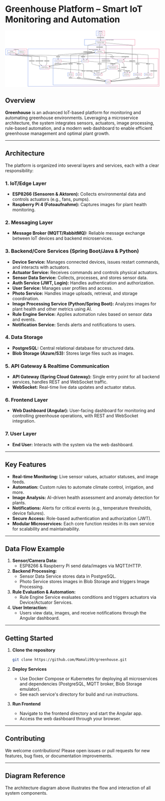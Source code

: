 # Greenhouse Platform – Smart IoT Monitoring and Automation

![Architecture Diagram](docs/architecture-diagram.png)

## Overview

**Greenhouse** is an advanced IoT-based platform for monitoring and automating greenhouse environments. Leveraging a microservice architecture, the system integrates sensors, actuators, image processing, rule-based automation, and a modern web dashboard to enable efficient greenhouse management and optimal plant growth.

---

## Architecture

The platform is organized into several layers and services, each with a clear responsibility:

### 1. IoT/Edge Layer
- **ESP8266 (Sensoren & Aktoren):** Collects environmental data and controls actuators (e.g., fans, pumps).
- **Raspberry Pi 4 (Fotoaufnahme):** Captures images for plant health monitoring.

### 2. Messaging Layer
- **Message Broker (MQTT/RabbitMQ):** Reliable message exchange between IoT devices and backend microservices.

### 3. Backend/Core Services (Spring Boot/Java & Python)
- **Device Service:** Manages connected devices, issues restart commands, and interacts with actuators.
- **Actuator Service:** Receives commands and controls physical actuators.
- **Sensor Data Service:** Collects, processes, and stores sensor data.
- **Auth Service (JWT, Login):** Handles authentication and authorization.
- **User Service:** Manages user profiles and access.
- **Photo Service:** Handles image uploads, retrieval, and storage coordination.
- **Image Processing Service (Python/Spring Boot):** Analyzes images for plant health and other metrics using AI.
- **Rule Engine Service:** Applies automation rules based on sensor data and events.
- **Notification Service:** Sends alerts and notifications to users.

### 4. Data Storage
- **PostgreSQL:** Central relational database for structured data.
- **Blob Storage (Azure/S3):** Stores large files such as images.

### 5. API Gateway & Realtime Communication
- **API Gateway (Spring Cloud Gateway):** Single entry point for all backend services, handles REST and WebSocket traffic.
- **WebSocket:** Real-time live data updates and actuator status.

### 6. Frontend Layer
- **Web Dashboard (Angular):** User-facing dashboard for monitoring and controlling greenhouse operations, with REST and WebSocket integration.

### 7. User Layer
- **End User:** Interacts with the system via the web dashboard.

---

## Key Features

- **Real-time Monitoring:** Live sensor values, actuator statuses, and image feeds.
- **Automation:** Custom rules to automate climate control, irrigation, and more.
- **Image Analysis:** AI-driven health assessment and anomaly detection for plants.
- **Notifications:** Alerts for critical events (e.g., temperature thresholds, device failures).
- **Secure Access:** Role-based authentication and authorization (JWT).
- **Modular Microservices:** Each core function resides in its own service for scalability and maintainability.

---

## Data Flow Example

1. **Sensor/Camera Data:**
    - ESP8266 & Raspberry Pi send data/images via MQTT/HTTP.
2. **Backend Processing:**
    - Sensor Data Service stores data in PostgreSQL.
    - Photo Service stores images in Blob Storage and triggers Image Processing.
3. **Rule Evaluation & Automation:**
    - Rule Engine Service evaluates conditions and triggers actuators via Device/Actuator Services.
4. **User Interaction:**
    - Users view data, images, and receive notifications through the Angular dashboard.

---

## Getting Started

1. **Clone the repository**
    ```bash
    git clone https://github.com/Mamali99/greenhouse.git
    ```

2. **Deploy Services**
    - Use Docker Compose or Kubernetes for deploying all microservices and dependencies (PostgreSQL, MQTT broker, Blob Storage emulator).
    - See each service's directory for build and run instructions.

3. **Run Frontend**
    - Navigate to the frontend directory and start the Angular app.
    - Access the web dashboard through your browser.

---

## Contributing

We welcome contributions! Please open issues or pull requests for new features, bug fixes, or documentation improvements.

---

## Diagram Reference

The architecture diagram above illustrates the flow and interaction of all system components.
